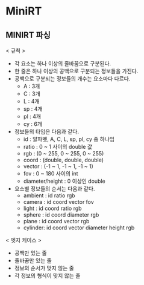 # MiniRT

## MINIRT 파싱

< 규칙 >
- 각 요소는 하나 이상의 줄바꿈으로 구분된다.
- 한 줄은 하나 이상의 공백으로 구분되는 정보들을 가진다.
- 공백으로 구분되는 정보들의 개수는 요소마다 다르다.<br>
  - A : 3개<br>
  - C : 3개<br>
  - L : 4개<br>
  - sp : 4개<br>
  - pl : 4개<br>
  - cy : 6개<br>
- 정보들의 타입은 다음과 같다.<br>
  - id : 알파벳, A, C, L, sp, pl, cy 중 하나임<br>
  - ratio : 0 ~ 1 사이의 double 값<br>
  - rgb : (0 ~ 255, 0 ~ 255, 0 ~ 255)<br>
  - coord : (double, double, double)<br>
  - vector : (-1 ~ 1, -1 ~ 1, -1 ~ 1)<br>
  - fov : 0 ~ 180 사이의 int<br>
  - diameter/height : 0 이상인 double<br>
- 요소별 정보들의 순서는 다음과 같다.<br>
  - ambient : id ratio rgb<br>
  - camera : id coord vector fov<br>
  - light : id coord ratio rgb<br>
  - sphere : id coord diameter rgb<br>
  - plane : id coord vector rgb<br>
  - cylinder: id coord vector diameter height rgb<br>

< 엣지 케이스 >
- 공백만 있는 줄
- 줄바꿈만 있는 줄
- 정보의 순서가 맞지 않는 줄
- 각 정보의 형식이 맞지 않는 줄<br>
